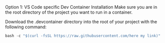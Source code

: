 Option 1: VS Code specific Dev Container
Installation
Make sure you are in the root directory of the project you want to run in a container.

Download the .devcontainer directory into the root of your project with the following command:

```c
bash -c "$(curl -fsSL https://raw.githubusercontent.com/here my link)"
```
